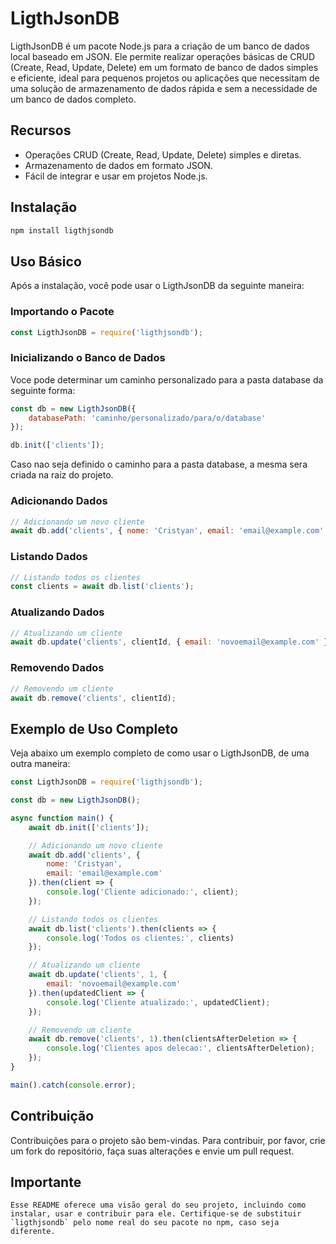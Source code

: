 # LigthJsonDB

LigthJsonDB é um pacote Node.js para a criação de um banco de dados local baseado em JSON. Ele permite realizar operações básicas de CRUD (Create, Read, Update, Delete) em um formato de banco de dados simples e eficiente, ideal para pequenos projetos ou aplicações que necessitam de uma solução de armazenamento de dados rápida e sem a necessidade de um banco de dados completo.

## Recursos

- Operações CRUD (Create, Read, Update, Delete) simples e diretas.
- Armazenamento de dados em formato JSON.
- Fácil de integrar e usar em projetos Node.js.

## Instalação

```bash
npm install ligthjsondb
```

## Uso Básico

Após a instalação, você pode usar o LigthJsonDB da seguinte maneira:

### Importando o Pacote

```javascript
const LigthJsonDB = require('ligthjsondb');
```

### Inicializando o Banco de Dados

Voce pode determinar um caminho personalizado para a pasta database da seguinte forma:

```javascript
const db = new LigthJsonDB({
    databasePath: 'caminho/personalizado/para/o/database'
});

db.init(['clients']);
```

Caso nao seja definido o caminho para a pasta database, a mesma sera criada na raiz do projeto.

### Adicionando Dados

```javascript
// Adicionando um novo cliente
await db.add('clients', { nome: 'Cristyan', email: 'email@example.com' });
```

### Listando Dados

```javascript
// Listando todos os clientes
const clients = await db.list('clients');
```

### Atualizando Dados

```javascript
// Atualizando um cliente
await db.update('clients', clientId, { email: 'novoemail@example.com' });
```

### Removendo Dados

```javascript
// Removendo um cliente
await db.remove('clients', clientId);
```

## Exemplo de Uso Completo

Veja abaixo um exemplo completo de como usar o LigthJsonDB, de uma outra maneira:

```javascript
const LigthJsonDB = require('ligthjsondb');

const db = new LigthJsonDB();

async function main() {
    await db.init(['clients']);

    // Adicionando um novo cliente
    await db.add('clients', { 
        nome: 'Cristyan',
        email: 'email@example.com' 
    }).then(client => {
        console.log('Cliente adicionado:', client);
    });

    // Listando todos os clientes
    await db.list('clients').then(clients => {
        console.log('Todos os clientes:', clients)
    });

    // Atualizando um cliente
    await db.update('clients', 1, {
        email: 'novoemail@example.com'
    }).then(updatedClient => {
        console.log('Cliente atualizado:', updatedClient);
    });

    // Removendo um cliente
    await db.remove('clients', 1).then(clientsAfterDeletion => {
        console.log('Clientes apos delecao:', clientsAfterDeletion);
    });
}

main().catch(console.error);
```

## Contribuição

Contribuições para o projeto são bem-vindas. Para contribuir, por favor, crie um fork do repositório, faça suas alterações e envie um pull request.

## Importante

```
Esse README oferece uma visão geral do seu projeto, incluindo como instalar, usar e contribuir para ele. Certifique-se de substituir `ligthjsondb` pelo nome real do seu pacote no npm, caso seja diferente.